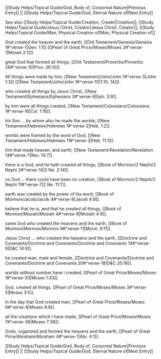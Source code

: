 [[Study Helps/Topical Guide/God, Body of, Corporeal Nature|Previous Entry]]  ||  [[Study Helps/Topical Guide/God, Eternal Nature of|Next Entry]]

 See also [[Study Helps/Topical Guide/Creation, Create|Creation]]; [[Study Helps/Topical Guide/Jesus Christ, Creator|Jesus Christ, Creator]]; [[Study Helps/Topical Guide/Man, Physical Creation of|Man, Physical Creation of]]

 God created the heaven and the earth, [[Old Testament/Genesis/Genesis 1#^verse-1|Gen. 1:1]] ([[Pearl of Great Price/Moses/Moses 2#^verse-1|Moses 2:1]]).

 great God that formed all things, [[Old Testament/Proverbs/Proverbs 26#^verse-10|Prov. 26:10]].

 All things were made by him, [[New Testament/John/John 1#^verse-3|John 1:3]] ([[New Testament/John/John 1#^verse-10|1:10, 14]]).

 who created all things by Jesus Christ, [[New Testament/Ephesians/Ephesians 3#^verse-9|Eph. 3:9]].

 by him were all things created, [[New Testament/Colossians/Colossians 1#^verse-16|Col. 1:16]].

 his Son ... by whom also he made the worlds, [[New Testament/Hebrews/Hebrews 1#^verse-2|Heb. 1:2]].

 worlds were framed by the word of God, [[New Testament/Hebrews/Hebrews 11#^verse-3|Heb. 11:3]].

 him that made heaven, and earth, [[New Testament/Revelation/Revelation 14#^verse-7|Rev. 14:7]].

 there is a God, and he hath created all things, [[Book of Mormon/2 Nephi/2 Nephi 2#^verse-14|2 Ne. 2:14]].

 no God ... there could have been no creation, [[Book of Mormon/2 Nephi/2 Nephi 11#^verse-7|2 Ne. 11:7]].

 earth was created by the power of his word, [[Book of Mormon/Jacob/Jacob 4#^verse-9|Jacob 4:9]].

 believe that he is, and that he created all things, [[Book of Mormon/Mosiah/Mosiah 4#^verse-9|Mosiah 4:9]].

 same God who created the heavens and the earth, [[Book of Mormon/Mormon/Mormon 9#^verse-11|Morm. 9:11]].

 Jesus Christ ... who created the heavens and the earth, [[Doctrine and Covenants/Doctrine and Covenants/Doctrine and Covenants 14#^verse-9|D&C 14:9]].

 he created man, male and female, [[Doctrine and Covenants/Doctrine and Covenants/Doctrine and Covenants 20#^verse-18|D&C 20:18]].

 worlds without number have I created, [[Pearl of Great Price/Moses/Moses 1#^verse-33|Moses 1:33]].

 God, created all things, [[Pearl of Great Price/Moses/Moses 3#^verse-5|Moses 3:5]].

 In the day that God created man, [[Pearl of Great Price/Moses/Moses 6#^verse-8|Moses 6:8]].

 all the creations which I have made, [[Pearl of Great Price/Moses/Moses 7#^verse-36|Moses 7:36]].

 Gods, organized and formed the heavens and the earth, [[Pearl of Great Price/Abraham/Abraham 4#^verse-1|Abr. 4:1]].

[[Study Helps/Topical Guide/God, Body of, Corporeal Nature|Previous Entry]]  ||  [[Study Helps/Topical Guide/God, Eternal Nature of|Next Entry]]